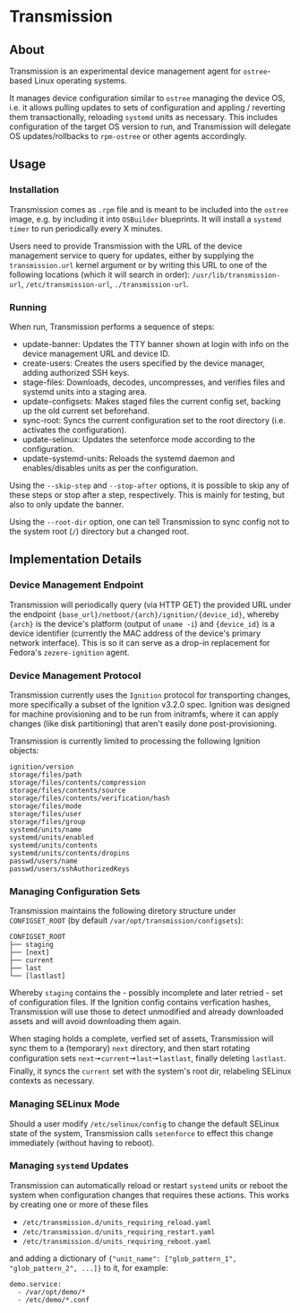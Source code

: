 # Transmission
## About
Transmission is an experimental device management agent for `ostree`-based Linux operating systems.

It manages device configuration similar to `ostree` managing the device OS, i.e. it allows pulling updates to sets of configuration and appling / reverting them transactionally, reloading `systemd` units as necessary. This includes configuration of the target OS version to run, and Transmission will delegate OS updates/rollbacks to `rpm-ostree` or other agents accordingly.

## Usage
### Installation
Transmission comes as `.rpm` file and is meant to be included into the `ostree` image, e.g. by including it into `OSBuilder` blueprints. It will install a `systemd timer` to run periodically every X minutes.

Users need to provide Transmission with the URL of the device management service to query for updates, either by supplying the `transmission.url` kernel argument or by writing this URL to one of the following locations (which it will search in order): `/usr/lib/transmission-url`, `/etc/transmission-url`, `./transmission-url`.

### Running
When run, Transmission performs a sequence of steps:

* update-banner: Updates the TTY banner shown at login with info on the device management URL and device ID.
* create-users: Creates the users specified by the device manager, adding authorized SSH keys.
* stage-files: Downloads, decodes, uncompresses, and verifies files and systemd units into a staging area.
* update-configsets: Makes staged files the current config set, backing up the old current set beforehand.
* sync-root: Syncs the current configuration set to the root directory (i.e. activates the configuration).
* update-selinux: Updates the setenforce mode according to the configuration.
* update-systemd-units: Reloads the systemd daemon and enables/disables units as per the configuration.

Using the `--skip-step` and `--stop-after` options, it is possible to skip any of these steps or stop after a step, respectively. This is mainly for testing, but also to only update the banner.

Using the `--root-dir` option, one can tell Transmission to sync config not to the system root (`/`) directory but a changed root.

## Implementation Details
### Device Management Endpoint
Transmission will periodically query (via HTTP GET) the provided URL under the endpoint `{base_url}/netboot/{arch}/ignition/{device_id}`, whereby `{arch}` is the device's platform (output of `uname -i`) and `{device_id}` is a device identifier (currently the MAC address of the device's primary network interface). This is so it can serve as a drop-in replacement for Fedora's `zezere-ignition` agent.

### Device Management Protocol
Transmission currently uses the `Ignition` protocol for transporting changes, more specifically a subset of the Ignition v3.2.0 spec. Ignition was designed for machine provisioning and to be run from initramfs, where it can apply changes (like disk partitioning) that aren't easily done post-provisioning.

Transmission is currently limited to processing the following Ignition objects:
```
ignition/version
storage/files/path
storage/files/contents/compression
storage/files/contents/source
storage/files/contents/verification/hash
storage/files/mode
storage/files/user
storage/files/group
systemd/units/name
systemd/units/enabled
systemd/units/contents
systemd/units/contents/dropins
passwd/users/name
passwd/users/sshAuthorizedKeys
```

### Managing Configuration Sets
Transmission maintains the following diretory structure under `CONFIGSET_ROOT` (by default `/var/opt/transmission/configsets`):
```
CONFIGSET_ROOT
├── staging
├── [next]
├── current
├── last
└── [lastlast]
```
Whereby `staging` contains the - possibly incomplete and later retried - set of configuration files. If the Ignition config contains verfication hashes, Transmission will use those to detect unmodified and already downloaded assets and will avoid downloading them again.

When staging holds a complete, verfied set of assets, Transmission will sync them to a (temporary) `next` directory, and then start rotating configuration sets `next`🠖`current`🠖`last`🠖`lastlast`, finally deleting `lastlast`. Finally, it syncs the `current` set with the system's root dir, relabeling SELinux contexts as necessary.

### Managing SELinux Mode
Should a user modify `/etc/selinux/config` to change the default SELinux state of the system, Transmission calls `setenforce` to effect this change immediately (without having to reboot).

### Managing `systemd` Updates
Transmission can automatically reload or restart `systemd` units or reboot the system when configuration changes that requires these actions. This works by creating one or more of these files
* `/etc/transmission.d/units_requiring_reload.yaml`
* `/etc/transmission.d/units_requiring_restart.yaml`
* `/etc/transmission.d/units_requiring_reboot.yaml`

and adding a dictionary of `{"unit_name": ["glob_pattern_1", "glob_pattern_2", ...]}` to it, for example:
```
demo.service:
  - /var/opt/demo/*
  - /etc/demo/*.conf
```